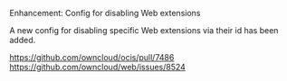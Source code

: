 Enhancement: Config for disabling Web extensions

A new config for disabling specific Web extensions via their id has been added.

https://github.com/owncloud/ocis/pull/7486
https://github.com/owncloud/web/issues/8524